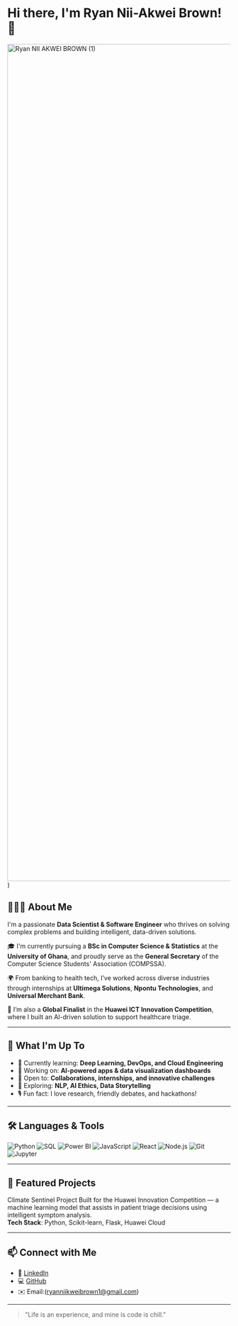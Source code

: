 # Hi there, I'm Ryan Nii-Akwei Brown! 👋
<img width="3780" height="1890" alt="Ryan NII AKWEI BROWN (1)" src="https://github.com/user-attachments/assets/bd8c6404-4b8b-4557-9fec-608af3cd7f26" />
) <!-- Optional: Add a banner image -->

## 👨🏽‍💻 About Me

I'm a passionate **Data Scientist & Software Engineer** who thrives on solving complex problems and building intelligent, data-driven solutions.

🎓 I'm currently pursuing a **BSc in Computer Science & Statistics** at the **University of Ghana**, and proudly serve as the **General Secretary** of the Computer Science Students' Association (COMPSSA).

🌍 From banking to health tech, I’ve worked across diverse industries through internships at **Ultimega Solutions**, **Npontu Technologies**, and **Universal Merchant Bank**.

🏅 I’m also a **Global Finalist** in the **Huawei ICT Innovation Competition**, where I built an AI-driven solution to support healthcare triage.

---

## 🚀 What I'm Up To

- 🌱 Currently learning: **Deep Learning, DevOps, and Cloud Engineering**
- 🔭 Working on: **AI-powered apps & data visualization dashboards**
- 🤝 Open to: **Collaborations, internships, and innovative challenges**
- 🧠 Exploring: **NLP, AI Ethics, Data Storytelling**
- 🎙️ Fun fact: I love research, friendly debates, and hackathons!

---

## 🛠️ Languages & Tools

![Python](https://img.shields.io/badge/Python-3776AB?style=flat-square&logo=python&logoColor=white)
![SQL](https://img.shields.io/badge/SQL-003B57?style=flat-square&logo=postgresql&logoColor=white)
![Power BI](https://img.shields.io/badge/Power%20BI-F2C811?style=flat-square&logo=powerbi&logoColor=black)
![JavaScript](https://img.shields.io/badge/JavaScript-F7DF1E?style=flat-square&logo=javascript&logoColor=black)
![React](https://img.shields.io/badge/React-61DAFB?style=flat-square&logo=react&logoColor=black)
![Node.js](https://img.shields.io/badge/Node.js-339933?style=flat-square&logo=node.js&logoColor=white)
![Git](https://img.shields.io/badge/Git-F05032?style=flat-square&logo=git&logoColor=white)
![Jupyter](https://img.shields.io/badge/Jupyter-F37626?style=flat-square&logo=jupyter&logoColor=white)

---

## 📌 Featured Projects

Climate Sentinel Project
Built for the Huawei Innovation Competition — a machine learning model that assists in patient triage decisions using intelligent symptom analysis.  
**Tech Stack**: Python, Scikit-learn, Flask, Huawei Cloud

---

## 📫 Connect with Me
- 💼 [LinkedIn](https://www.linkedin.com/in/ryanintech/)
- 💻 [GitHub](https://github.com/blip-cmd)
- ✉️ Email:(ryanniikweibrown1@gmail.com)

---

> "Life is an experience, and mine is code is chill."

